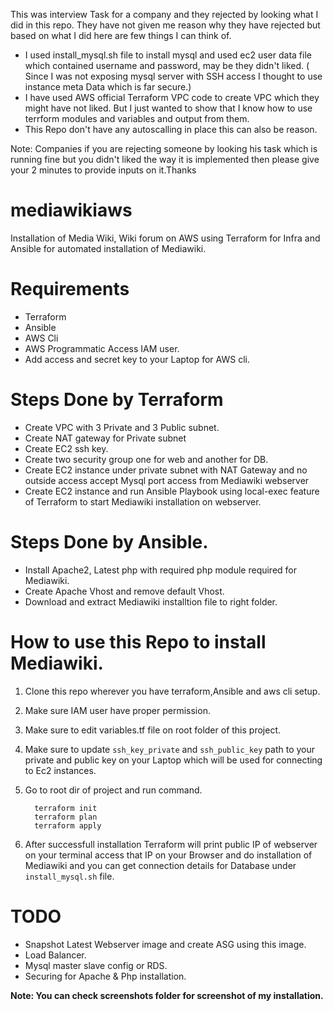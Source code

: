 This was interview Task for a company and they rejected by looking what I did in this repo. 
They have not given me reason why they have rejected but based on what I did here are few things I can think of. 
 - I used install_mysql.sh file to install mysql and used ec2 user data file which contained username and password, may be they didn't liked. ( Since I was not exposing mysql server with SSH access I thought to use instance meta Data which is far secure.)
 - I have used AWS official Terraform VPC code to create VPC which they might have not liked. But I just wanted to show that I know how to use terrform modules and variables and output from them. 
 - This Repo don't have any autoscalling in place this can also be reason. 

Note: Companies if you are rejecting someone by looking his task which is running fine but you didn't liked the way it is implemented then please give your 2 minutes to provide inputs on it.Thanks

# mediawikiaws
Installation of Media Wiki, Wiki forum on AWS using Terraform for Infra and Ansible for automated installation of Mediawiki.

# Requirements

- Terraform 
- Ansible
- AWS Cli
- AWS Programmatic Access IAM user. 
- Add access and secret key to your Laptop for AWS cli. 

# Steps Done by Terraform 

- Create VPC with 3 Private and 3 Public subnet.
- Create NAT gateway for Private subnet
- Create EC2 ssh key. 
- Create two security group one for web and another for DB.
- Create EC2 instance under private subnet with NAT Gateway and no outside access accept Mysql port access from Mediawiki webserver
- Create EC2 instance and run Ansible Playbook using local-exec feature of Terraform to start Mediawiki installation on webserver. 

# Steps Done by Ansible. 
- Install Apache2, Latest php with required php module required for Mediawiki. 
- Create Apache Vhost and remove default Vhost. 
- Download and extract Mediawiki installtion file to right folder.

# How to use this Repo to install Mediawiki. 

1. Clone this repo wherever you have terraform,Ansible and aws cli setup. 
2. Make sure IAM user have proper permission.
3. Make sure to edit variables.tf file on root folder of this project. 
4. Make sure to update `ssh_key_private` and `ssh_public_key` path to your private and public key on your Laptop which will be used for connecting to  Ec2 instances. 
5. Go to root dir of project and run command. 

         terraform init
         terraform plan
         terraform apply

6. After successfull installation Terraform will print public IP of webserver on your terminal access that IP on your Browser and do installation of Mediawiki and you can get connection details for Database under `install_mysql.sh` file. 

# TODO

- Snapshot Latest Webserver image and create ASG using this image. 
- Load Balancer. 
- Mysql master slave config or RDS. 
- Securing for Apache & Php installation. 

**Note: You can check screenshots folder for screenshot of my installation.**



